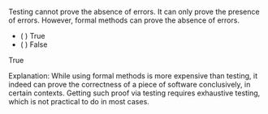 <panel header=":lock::key: Absence of errors">
<question>

Testing cannot prove the absence of errors. It can only prove the presence of errors. However, formal methods can prove the absence of errors.

- ( ) True
- ( ) False

<div slot="answer">

True

Explanation: While using formal methods is more expensive than testing, it indeed can prove the correctness of a piece of software conclusively, in certain contexts. Getting such proof via testing requires exhaustive testing, which is not practical to do in most cases.

</div>
</question>
</panel>
